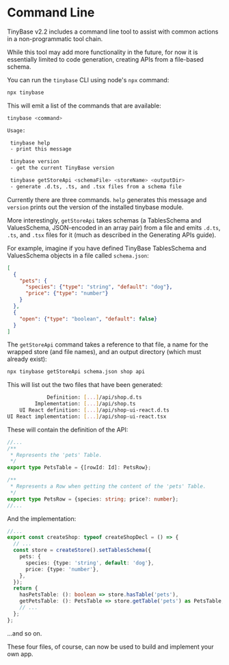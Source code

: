 # Command Line

TinyBase v2.2 includes a command line tool to assist with common actions in a
non-programmatic tool chain.

While this tool may add more functionality in the future, for now it is
essentially limited to code generation, creating APIs from a file-based
schema.

You can run the `tinybase` CLI using node's `npx` command:

```bash
npx tinybase
```

This will emit a list of the commands that are available:

```bash
tinybase <command>

Usage:

 tinybase help
 - print this message

 tinybase version
 - get the current TinyBase version

 tinybase getStoreApi <schemaFile> <storeName> <outputDir>
 - generate .d.ts, .ts, and .tsx files from a schema file
```

Currently there are three commands. `help` generates this message and `version`
prints out the version of the installed tinybase module.

More interestingly, `getStoreApi` takes schemas (a TablesSchema and
ValuesSchema, JSON-encoded in an array pair) from a file and emits `.d.ts`,
`.ts`, and `.tsx` files for it (much as described in the Generating APIs guide).

For example, imagine if you have defined TinyBase TablesSchema and ValuesSchema
objects in a file called `schema.json`:

```json
[
  {
    "pets": {
      "species": {"type": "string", "default": "dog"},
      "price": {"type": "number"}
    }
  },
  {
    "open": {"type": "boolean", "default": false}
  }
]
```

The `getStoreApi` command takes a reference to that file, a name for the wrapped
store (and file names), and an output directory (which must already exist):

```bash
npx tinybase getStoreApi schema.json shop api
```

This will list out the two files that have been generated:

```bash
             Definition: [...]/api/shop.d.ts
         Implementation: [...]/api/shop.ts
    UI React definition: [...]/api/shop-ui-react.d.ts
UI React implementation: [...]/api/shop-ui-react.tsx
```

These will contain the definition of the API:

```ts yolo
//...
/**
 * Represents the 'pets' Table.
 */
export type PetsTable = {[rowId: Id]: PetsRow};

/**
 * Represents a Row when getting the content of the 'pets' Table.
 */
export type PetsRow = {species: string; price?: number};
//...
```

And the implementation:

```ts yolo
//...
export const createShop: typeof createShopDecl = () => {
  // ...
  const store = createStore().setTablesSchema({
    pets: {
      species: {type: 'string', default: 'dog'},
      price: {type: 'number'},
    },
  });
  return {
    hasPetsTable: (): boolean => store.hasTable('pets'),
    getPetsTable: (): PetsTable => store.getTable('pets') as PetsTable,
    // ...
  };
};
```

...and so on.

These four files, of course, can now be used to build and implement your own
app.
